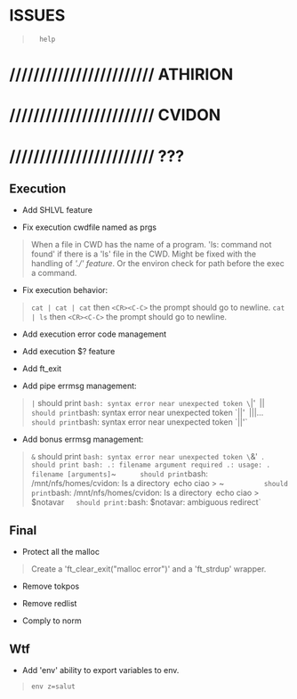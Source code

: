 
#           ISSUES

>       help

# //////////////////////// ATHIRION

# //////////////////////// CVIDON

# //////////////////////// ???

##  Execution

- Add SHLVL feature

- Fix execution cwdfile named as prgs
> When a file in CWD has the name of a program.
> 'ls: command not found' if there is a 'ls' file in the CWD.
> Might be fixed with the handling of *'./<program>' feature*. Or the
> environ check for path before the exec a command.

- Fix execution behavior:
> `cat | cat | cat` then `<CR><C-C>` the prompt should go to newline.
> `cat | ls` then `<CR><C-C>` the prompt should go to newline.

- Add execution error code management
- Add execution $? feature
- Add ft_exit

- Add pipe errmsg management:
> `|`       should print `bash: syntax error near unexpected token \`|'`
> `||`      should print `bash: syntax error near unexpected token \`||'`
> `|||…`    should print `bash: syntax error near unexpected token \`||'`

- Add bonus errmsg management:
> `&`       should print `bash: syntax error near unexpected token \`&'`
> `.`       should print
    bash: .: filename argument required
    .: usage: . filename [arguments]
> `~`       should print `bash: /mnt/nfs/homes/cvidon: Is a directory`
> `echo ciao > ~`           should print `bash: /mnt/nfs/homes/cvidon: Is a directory`
> `echo ciao > $notavar`    should print: `bash: $notavar: ambiguous redirect`

##  Final

- Protect all the malloc
> Create a 'ft_clear_exit("malloc error")' and a 'ft_strdup' wrapper.

- Remove tokpos
- Remove redlist

- Comply to norm

##  Wtf

- Add 'env' ability to export variables to env.
> `env z=salut`
